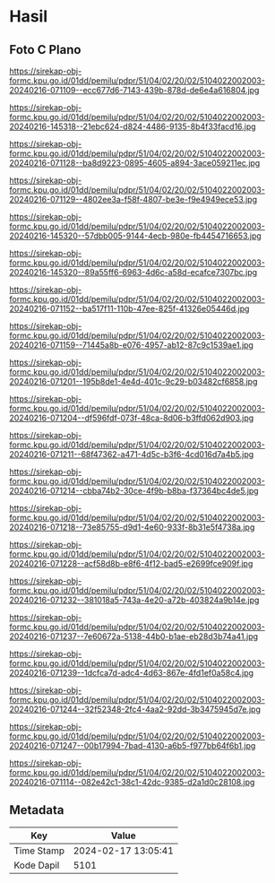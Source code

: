 # Hasil

## Foto C Plano

https://sirekap-obj-formc.kpu.go.id/01dd/pemilu/pdpr/51/04/02/20/02/5104022002003-20240216-071109--ecc677d6-7143-439b-878d-de6e4a616804.jpg

https://sirekap-obj-formc.kpu.go.id/01dd/pemilu/pdpr/51/04/02/20/02/5104022002003-20240216-145318--21ebc624-d824-4486-9135-8b4f33facd16.jpg

https://sirekap-obj-formc.kpu.go.id/01dd/pemilu/pdpr/51/04/02/20/02/5104022002003-20240216-071128--ba8d9223-0895-4605-a894-3ace059211ec.jpg

https://sirekap-obj-formc.kpu.go.id/01dd/pemilu/pdpr/51/04/02/20/02/5104022002003-20240216-071129--4802ee3a-f58f-4807-be3e-f9e4949ece53.jpg

https://sirekap-obj-formc.kpu.go.id/01dd/pemilu/pdpr/51/04/02/20/02/5104022002003-20240216-145320--57dbb005-9144-4ecb-980e-fb4454716653.jpg

https://sirekap-obj-formc.kpu.go.id/01dd/pemilu/pdpr/51/04/02/20/02/5104022002003-20240216-145320--89a55ff6-6963-4d6c-a58d-ecafce7307bc.jpg

https://sirekap-obj-formc.kpu.go.id/01dd/pemilu/pdpr/51/04/02/20/02/5104022002003-20240216-071152--ba517f11-110b-47ee-825f-41326e05446d.jpg

https://sirekap-obj-formc.kpu.go.id/01dd/pemilu/pdpr/51/04/02/20/02/5104022002003-20240216-071159--71445a8b-e076-4957-ab12-87c9c1539ae1.jpg

https://sirekap-obj-formc.kpu.go.id/01dd/pemilu/pdpr/51/04/02/20/02/5104022002003-20240216-071201--195b8de1-4e4d-401c-9c29-b03482cf6858.jpg

https://sirekap-obj-formc.kpu.go.id/01dd/pemilu/pdpr/51/04/02/20/02/5104022002003-20240216-071204--df596fdf-073f-48ca-8d06-b3ffd062d903.jpg

https://sirekap-obj-formc.kpu.go.id/01dd/pemilu/pdpr/51/04/02/20/02/5104022002003-20240216-071211--68f47362-a471-4d5c-b3f6-4cd016d7a4b5.jpg

https://sirekap-obj-formc.kpu.go.id/01dd/pemilu/pdpr/51/04/02/20/02/5104022002003-20240216-071214--cbba74b2-30ce-4f9b-b8ba-f37364bc4de5.jpg

https://sirekap-obj-formc.kpu.go.id/01dd/pemilu/pdpr/51/04/02/20/02/5104022002003-20240216-071218--73e85755-d9d1-4e60-933f-8b31e5f4738a.jpg

https://sirekap-obj-formc.kpu.go.id/01dd/pemilu/pdpr/51/04/02/20/02/5104022002003-20240216-071228--acf58d8b-e8f6-4f12-bad5-e2699fce909f.jpg

https://sirekap-obj-formc.kpu.go.id/01dd/pemilu/pdpr/51/04/02/20/02/5104022002003-20240216-071232--381018a5-743a-4e20-a72b-403824a9b14e.jpg

https://sirekap-obj-formc.kpu.go.id/01dd/pemilu/pdpr/51/04/02/20/02/5104022002003-20240216-071237--7e60672a-5138-44b0-b1ae-eb28d3b74a41.jpg

https://sirekap-obj-formc.kpu.go.id/01dd/pemilu/pdpr/51/04/02/20/02/5104022002003-20240216-071239--1dcfca7d-adc4-4d63-867e-4fd1ef0a58c4.jpg

https://sirekap-obj-formc.kpu.go.id/01dd/pemilu/pdpr/51/04/02/20/02/5104022002003-20240216-071244--32f52348-2fc4-4aa2-92dd-3b3475945d7e.jpg

https://sirekap-obj-formc.kpu.go.id/01dd/pemilu/pdpr/51/04/02/20/02/5104022002003-20240216-071247--00b17994-7bad-4130-a6b5-f977bb64f6b1.jpg

https://sirekap-obj-formc.kpu.go.id/01dd/pemilu/pdpr/51/04/02/20/02/5104022002003-20240216-071114--082e42c1-38c1-42dc-9385-d2a1d0c28108.jpg


## Metadata

| Key        | Value               |
| ---------- | ------------------- |
| Time Stamp | 2024-02-17 13:05:41 |
| Kode Dapil | 5101                |



